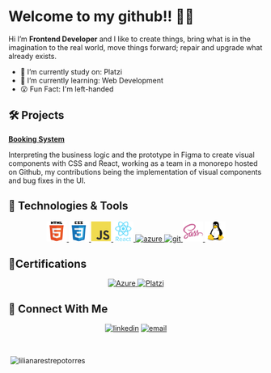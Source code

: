 # Welcome to my github!! 💁‍♂️

Hi I’m **Frontend Developer** and I like to create things, bring what is in the imagination to the real world, move things forward; repair and upgrade what already exists.

- 🔭 I’m currently study on: Platzi
- 🌱 I’m currently learning: Web Development
- 😮 Fun Fact: I'm left-handed
   
## 🛠 Projects
**<a href="https://github.com/Platzi-Master-C9/booking-ui">Booking System</a>**
<p>Interpreting the business logic and the prototype in Figma to create visual components with CSS and React, working as a team in a monorepo hosted on Github, my contributions being the implementation of visual components and bug fixes in the UI. </p>

## 🔧 Technologies & Tools
<p align="center">
<a href="https://www.w3.org/html/" target="_blank" rel="noreferrer"> <img src="https://raw.githubusercontent.com/devicons/devicon/master/icons/html5/html5-original-wordmark.svg" alt="html5" width="40" height="40"/> </a>
<a href="https://www.w3schools.com/css/" target="_blank" rel="noreferrer"> <img src="https://raw.githubusercontent.com/devicons/devicon/master/icons/css3/css3-original-wordmark.svg" alt="css3" width="40" height="40"/> </a>
<a href="https://developer.mozilla.org/en-US/docs/Web/JavaScript" target="_blank" rel="noreferrer"> <img src="https://raw.githubusercontent.com/devicons/devicon/master/icons/javascript/javascript-original.svg" alt="javascript" width="40" height="40"/> </a>
<a href="https://reactjs.org/" target="_blank" rel="noreferrer"> <img src="https://raw.githubusercontent.com/devicons/devicon/master/icons/react/react-original-wordmark.svg" alt="react" width="40" height="40"/> </a>
<a href="https://azure.microsoft.com/" target="_blank" rel="noreferrer"> <img src="https://upload.wikimedia.org/wikipedia/commons/thumb/f/fa/Microsoft_Azure.svg/1200px-Microsoft_Azure.svg.png" alt="azure" width="40" height="40"/> </a>
<a href="https://git-scm.com/" target="_blank" rel="noreferrer"> <img src="https://www.vectorlogo.zone/logos/git-scm/git-scm-icon.svg" alt="git" width="40" height="40"/> </a>
<a href="https://sass-lang.com" target="_blank" rel="noreferrer"> <img src="https://raw.githubusercontent.com/devicons/devicon/master/icons/sass/sass-original.svg" alt="sass" width="40" height="40"/> </a>
<a href="https://www.linux.org/" target="_blank" rel="noreferrer"> <img src="https://raw.githubusercontent.com/devicons/devicon/master/icons/linux/linux-original.svg" alt="linux" width="40" height="40"/> </a>
</p>

## 📃Certifications
<p align='center'>
   <a href="https://www.credly.com/badges/32a23353-ded9-4a06-b82e-496c5102810b"> 
      <img src="https://docs.microsoft.com/es-es/media/learn/certification/badges/microsoft-certified-fundamentals-badge.svg" alt="Azure" width="50"> 
   </a>

   <a href="https://platzi.com/p/Angel_Vazquez/"> 
       <img src="https://static.platzi.com/static/images/footer/logo.png"alt="Platzi" width="100">   
   </a>
</p>

## 👥 Connect With Me
<p align='center'>
   <a href="www.linkedin.com/in/aagv/" target="blank"><img src="https://raw.githubusercontent.com/rahuldkjain/github-profile-readme-generator/master/src/images/icons/Social/linked-in-alt.svg" alt="linkedin" height="30" width="40" /></a>
   <a href="mailto:anxelilk@gmail.com?Subject=Portafolio "><img src="https://upload.wikimedia.org/wikipedia/commons/7/7e/Gmail_icon_%282020%29.svg" alt="email" height="30" width="40"></a>
</p>
<br />
<p>&nbsp;<img align="center" src="https://github-readme-stats.vercel.app/api?username=701i&show_icons=true&locale=en" alt="lilianarestrepotorres" /></p>
